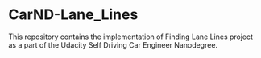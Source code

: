 # CarND-Lane_Lines
This repository contains the implementation of Finding Lane Lines project as a part of the Udacity Self Driving Car Engineer Nanodegree. 
